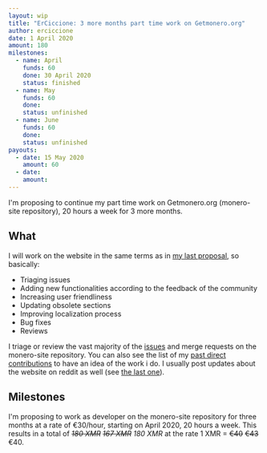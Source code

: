 ```yaml
---
layout: wip
title: "ErCiccione: 3 more months part time work on Getmonero.org"
author: erciccione
date: 1 April 2020
amount: 180
milestones:
  - name: April
    funds: 60
    done: 30 April 2020
    status: finished
  - name: May
    funds: 60
    done: 
    status: unfinished
  - name: June
    funds: 60
    done:
    status: unfinished
payouts:
  - date: 15 May 2020
    amount: 60
  - date:
    amount:
---
```


I'm proposing to continue my part time work on Getmonero.org (monero-site repository), 20 hours a week for 3 more months.

## What
I will work on the website in the same terms as in [my last proposal](https://repo.getmonero.org/monero-project/ccs-proposals/-/merge_requests/111), so basically:

- Triaging issues
- Adding new functionalities according to the feedback of the community
- Increasing user friendliness
- Updating obsolete sections
- Improving localization process
- Bug fixes
- Reviews

I triage or review the vast majority of the [issues](https://repo.getmonero.org/monero-project/monero-site/-/issues) and merge requests on the monero-site repository. You can also see the list of my [past direct contributions](https://repo.getmonero.org/monero-project/monero-site/-/merge_requests?scope=all&utf8=%E2%9C%93&state=merged&author_username=erciccione) to have an idea of the work i do. I usually post updates about the website on reddit as well (see [the last one](https://www.reddit.com/r/Monero/comments/fetf6z/getmoneroorg_updated_fixed_meta_tags_updated/)).

## Milestones
I'm proposing to work as developer on the monero-site repository for three months at a rate of €30/hour, starting on April 2020, 20 hours a week. This results in a total of *~~180 XMR~~* *~~167 XMR~~* *180 XMR* at the rate 1 XMR = ~~€40~~ ~~€43~~ €40.
